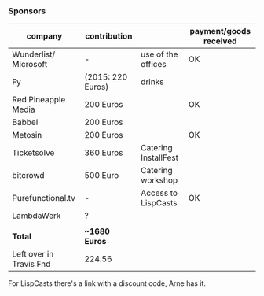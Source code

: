 ### Sponsors

| company                 | contribution      |                      | payment/goods received |
|-------------------------|-------------------|----------------------|------------------------|
| Wunderlist/ Microsoft   | -                 | use of the offices   | OK                     |
| Fy                      | (2015: 220 Euros) | drinks               |                        |
| Red Pineapple Media     | 200 Euros         |                      | OK                     |
| Babbel                  | 200 Euros         |                      |                        |
| Metosin                 | 200 Euros         |                      | OK                     |
| Ticketsolve             | 360 Euros         | Catering InstallFest |                        |
| bitcrowd                | 500 Euro          | Catering workshop    |                        |
| Purefunctional.tv       | -                 | Access to LispCasts  | OK                     |
| LambdaWerk              | ?                 |                      |                        |
|                         |                   |                      |                        |
| **Total**               | **~1680 Euros**   |                      |                        |
| Left over in Travis Fnd | 224.56            |                      |                        |

For LispCasts there's a link with a discount code, Arne has it.
